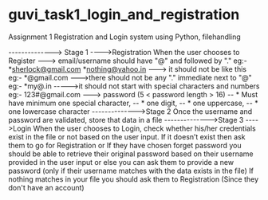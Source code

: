 # guvi_task1_login_and_registration
Assignment 1
Registration and Login system using Python, filehandling

--------------> Stage 1
---->Registration
When the user chooses to Register
---> email/username should have "@" and followed by "."
eg:-  *sherlock@gmail.com
      *nothing@yahoo.in
---> it should not be like this
eg:-  *@gmail.com
--->there should not be any "." immediate next to "@"
eg:- *my@.in
----->it should not start with special characters and numbers
eg:- 123#@gmail.com
---> password (5 < password length > 16)
-- * Must have minimum one special character,
-- * one digit,
-- * one uppercase,
-- * one lowercase character
-------------->Stage 2
Once the username and password are validated, store that data in a file
-------------->Stage 3
---->Login
When the user chooses to Login, check whether his/her credentials exist in the file or not based on the user input.
If it doesn’t exist then ask them to go for Registration or If they have chosen forget password you should be able to retrieve their original password based on
their username provided in the user input or else you can ask them to provide a new password
(only if their username matches with the data exists in the file)
If nothing matches in your file you should ask them to Registration
(Since they don't have an account)
